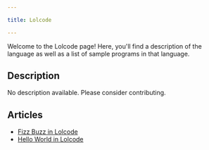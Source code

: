 ```yaml
---

title: Lolcode

---
```


Welcome to the Lolcode page! Here, you'll find a description of the language as well as a list of sample programs in that language.

## Description

No description available. Please consider contributing.

## Articles

- [Fizz Buzz in Lolcode](https://sampleprograms.io/projects/fizz-buzz/lolcode)
- [Hello World in Lolcode](https://sampleprograms.io/projects/hello-world/lolcode)
